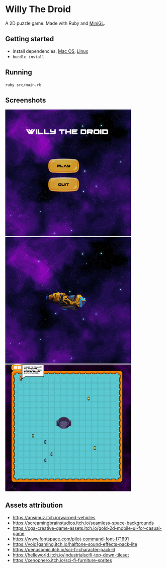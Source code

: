 # Willy The Droid

A 2D puzzle game.
Made with Ruby and [MiniGL](https://github.com/victords/minigl).

## Getting started
- install dependencies. [Mac OS](https://github.com/gosu/gosu/wiki/Getting-Started-on-OS-X), [Linux](https://github.com/gosu/gosu/wiki/Getting-Started-on-Linux)
- `bundle install`

## Running
`ruby src/main.rb`

## Screenshots
<img src="screenshots/1.png" width="400">
<img src="screenshots/2.png" width="400">
<img src="screenshots/3.png" width="400">

## Assets attribution
- https://ansimuz.itch.io/warped-vehicles
- https://screamingbrainstudios.itch.io/seamless-space-backgrounds
- https://cga-creative-game-assets.itch.io/gold-2d-mobile-ui-for-casual-game
- https://www.fontspace.com/pilot-command-font-f71691
- https://void1gaming.itch.io/halftone-sound-effects-pack-lite
- https://penusbmic.itch.io/sci-fi-character-pack-6
- https://helleworld.itch.io/industrialscifi-top-down-tileset
- https://xenophero.itch.io/sci-fi-furniture-sprites